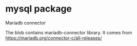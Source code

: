 mysql package
============
Mariadb connector

The blob contains mariadb-connector library. It comes from https://mariadb.org/connector-c/all-releases/
